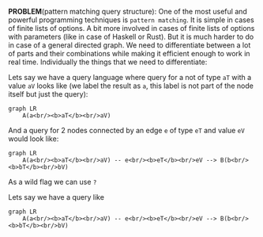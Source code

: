 **PROBLEM**(pattern matching query structure):
One of the most useful and powerful programming techniques is `pattern matching`.
It is simple in cases of finite lists of options. A bit more involved in cases of finite lists of options with parameters (like in case of Haskell or Rust).
But it is much harder to do in case of a general directed graph.
We need to differentiate between a lot of parts and their combinations while making it efficient enough to work in real time.
Individually the things that we need to differentiate:

Lets say we have a query language where query for a not of type `aT` with a value `aV` looks like (we label the result as `a`, this label is not part of the node itself but just the query):
```mermaid
graph LR
    A(a<br/><b>aT</b><br/>aV)
```
And a query for 2 nodes connected by an edge `e` of type `eT` and value `eV` would look like:
```mermaid
graph LR
    A(a<br/><b>aT</b><br/>aV) -- e<br/><b>eT</b><br/>eV --> B(b<br/><b>bT</b><br/>bV)
```

As a wild flag we can use `?`

Lets say we have a query like 
```mermaid
graph LR
    A(a<br/><b>aT</b><br/>aV) -- e<br/><b>eT</b><br/>eV --> B(b<br/><b>bT</b><br/>bV)
```